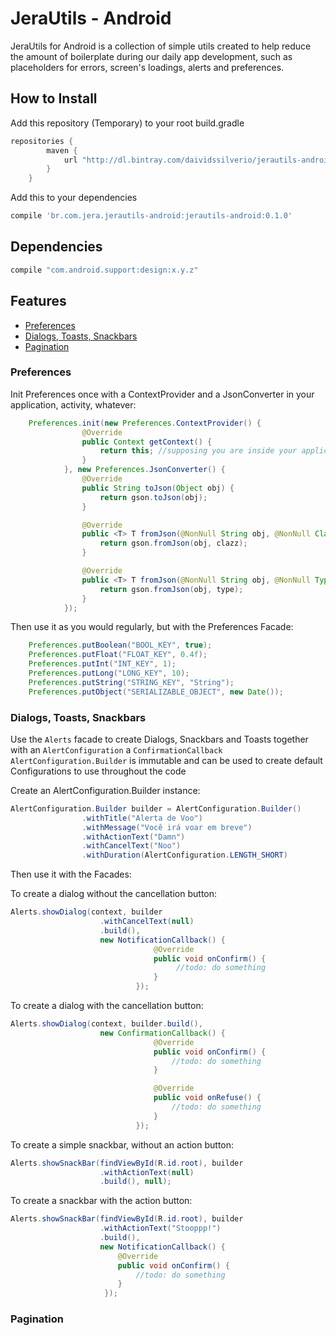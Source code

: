 # JeraUtils - Android
JeraUtils for Android is a collection of simple utils created to help reduce the amount of
boilerplate during our daily app development, such as placeholders for errors, screen's loadings,
alerts and preferences.

## How to Install
Add this repository (Temporary) to your root build.gradle
```groovy
repositories {
        maven {
            url "http://dl.bintray.com/daividssilverio/jerautils-android"
        }
    }
```

Add this to your dependencies
```groovy
compile 'br.com.jera.jerautils-android:jerautils-android:0.1.0'
```

## Dependencies
```groovy
compile "com.android.support:design:x.y.z"
```

## Features
* [Preferences](#preferences)
* [Dialogs, Toasts, Snackbars](#alerts)
* [Pagination](#pagination)

### <a id="preferences"></a> Preferences
Init Preferences once with a ContextProvider and a JsonConverter in
your application, activity, whatever:
```java
    Preferences.init(new Preferences.ContextProvider() {
                @Override
                public Context getContext() {
                    return this; //supposing you are inside your application class
                }
            }, new Preferences.JsonConverter() {
                @Override
                public String toJson(Object obj) {
                    return gson.toJson(obj);
                }

                @Override
                public <T> T fromJson(@NonNull String obj, @NonNull Class<T> clazz) {
                    return gson.fromJson(obj, clazz);
                }

                @Override
                public <T> T fromJson(@NonNull String obj, @NonNull Type type) {
                    return gson.fromJson(obj, type);
                }
            });
```


Then use it as you would regularly, but with the Preferences Facade:
```java
    Preferences.putBoolean("BOOL_KEY", true);
    Preferences.putFloat("FLOAT_KEY", 0.4f);
    Preferences.putInt("INT_KEY", 1);
    Preferences.putLong("LONG_KEY", 10);
    Preferences.putString("STRING_KEY", "String");
    Preferences.putObject("SERIALIZABLE_OBJECT", new Date());
```


### <a id="alerts"></a>Dialogs, Toasts, Snackbars
Use the ```Alerts``` facade to create Dialogs, Snackbars and Toasts together with
an ```AlertConfiguration``` a ```ConfirmationCallback```
```AlertConfiguration.Builder``` is immutable and can be used to create default Configurations to
use throughout the code

Create an AlertConfiguration.Builder instance:
```java
AlertConfiguration.Builder builder = AlertConfiguration.Builder()
                .withTitle("Alerta de Voo")
                .withMessage("Você irá voar em breve")
                .withActionText("Damn")
                .withCancelText("Noo")
                .withDuration(AlertConfiguration.LENGTH_SHORT)
```

Then use it with the Facades:

To create a dialog without the cancellation button:
```java
Alerts.showDialog(context, builder
                    .withCancelText(null)
                    .build(),
                    new NotificationCallback() {
                                @Override
                                public void onConfirm() {
                                     //todo: do something
                                }
                            });
```

To create a dialog with the cancellation button:
```java
Alerts.showDialog(context, builder.build(),
                    new ConfirmationCallback() {
                                @Override
                                public void onConfirm() {
                                    //todo: do something
                                }

                                @Override
                                public void onRefuse() {
                                    //todo: do something
                                }
                            });
```

To create a simple snackbar, without an action button:
```java
Alerts.showSnackBar(findViewById(R.id.root), builder
                    .withActionText(null)
                    .build(), null);
```

To create a snackbar with the action button:
```java
Alerts.showSnackBar(findViewById(R.id.root), builder
                    .withActionText("Stooppp!")
                    .build(),
                    new NotificationCallback() {
                        @Override
                        public void onConfirm() {
                            //todo: do something
                        }
                     });
```

### <a id="pagination"></a> Pagination